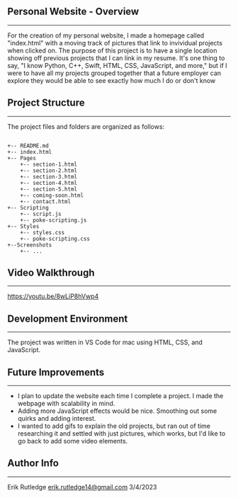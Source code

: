 ## Personal Website - Overview
---
For the creation of my personal website, I made a homepage called "index.html" with a moving track of pictures that link to invividual projects when clicked on. The purpose of this project is to have a single location showing off previous projects that I can link in my resume. It's one thing to say, "I know Python, C++, Swift, HTML, CSS, JavaScript, and more," but if I were to have all my projects grouped together that a future employer can explore they would be able to see exactly how much I do or don't know 


## Project Structure 
---
The project files and folders are organized as follows:
```

+-- README.md
+-- index.html      
+-- Pages        
    +-- section-1.html
    +-- section-2.html
    +-- section-3.html
    +-- section-4.html
    +-- section-5.html
    +-- coming-soon.html
    +-- contact.html
+-- Scripting
    +-- script.js
    +-- poke-scripting.js
+-- Styles
    +-- styles.css
    +-- poke-scripting.css
+--Screenshots
    +-- ...

```

## Video Walkthrough
---
https://youtu.be/8wLiP8hVwp4


## Development Environment
---
The project was written in VS Code for mac using HTML, CSS, and JavaScript.

## Future Improvements
---
- I plan to update the website each time I complete a project. I made the webpage with scalability in mind.
- Adding more JavaScript effects would be nice. Smoothing out some quirks and adding interest.
- I wanted to add gifs to explain the old projects, but ran out of time researching it and settled with just pictures, which works, but I'd like to go back to add some video elements.  

## Author Info
---
Erik Rutledge 
erik.rutledge14@gmail.com 
3/4/2023 